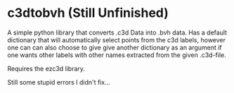 # c3dtobvh (Still Unfinished)
A simple python library that converts .c3d Data into .bvh data. Has a default dictionary that will automatically select points from the c3d labels, however one can can also choose to give give another dictionary as an argument if one wants other labels with other names extracted from the given .c3d-file.

Requires the ezc3d library.

Still some stupid errors I didn't fix...
